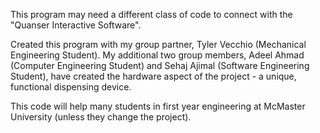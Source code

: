 This program may need a different class of code to connect with the "Quanser Interactive Software".

Created this program with my group partner, Tyler Vecchio (Mechanical Engineering Student).
My additional two group members, Adeel Ahmad (Computer Engineering Student) and Sehaj Ajimal (Software Engineering Student), have created the hardware aspect of the project - a unique, functional dispensing device.

This code will help many students in first year engineering at McMaster University (unless they change the project).

